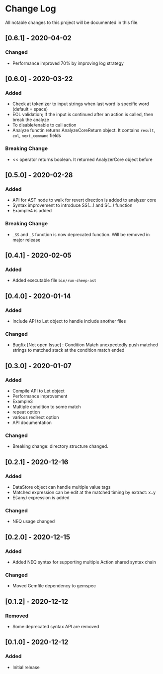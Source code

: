 # Change Log
All notable changes to this project will be documented in this file.

## [0.6.1] - 2020-04-02
### Changed
- Performance improved 70% by improving log strategy

## [0.6.0] - 2020-03-22
### Added
- Check at tokenizer to input strings when last word is specific word (default = space)
- EOL validation; If the input is continued after an action is called, then break the analyze
- To disable/enable to call action
- Analyze functin returns AnalyzeCoreReturn object. It contains `result`, `eol`, `next_command` fields

### Breaking Change
- << operator returns boolean. It returned AnalyzerCore object before

## [0.5.0] - 2020-02-28
### Added
- API for AST node to walk for revert direction is added to analyzer core
- Syntax improvement to introduce SS(...) and S(...) function
- Example4 is added

### Breaking Change
- `_SS` and `_S` function is now deprecated function. Will be removed in major release

## [0.4.1] - 2020-02-05
### Added
- Added executable file `bin/run-sheep-ast`

## [0.4.0] - 2020-01-14
### Added
- Include API to Let object to handle include another files

### Changed
- Bugfix [Not open Issue] : Condition Match unexpectedly push matched strings to matched stack at the condition match ended

## [0.3.0] - 2020-01-07
### Added
- Compile API to Let object
- Performance improvement
- Example3
- Multiple condition to some match
- repeat option
- various redirect option
- API documentation

### Changed
- Breaking change: directory structure changed.

## [0.2.1] - 2020-12-16
### Added
- DataStore object can handle multiple value tags
- Matched expression can be edit at the matched timing by extract: x..y
- E(:any) expression is added

### Changed
- NEQ usage changed

## [0.2.0] - 2020-12-15
### Added
- Added NEQ syntax for supporting multiple Action shared syntax chain

### Changed
- Moved Gemfile dependency to gemspec

## [0.1.2] - 2020-12-12
### Removed
- Some deprecated syntax API are removed

## [0.1.0] - 2020-12-12
### Added
- Initial release
